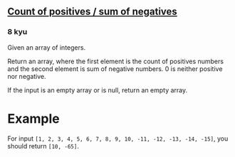 <h2><a href=https://www.codewars.com/kata/576bb71bbbcf0951d5000044/train/python target="_blank">Count of positives / sum of negatives</a></h2><h3>8 kyu</h3><p>Given an array of integers.</p><p>Return an array, where the first element is the count of positives numbers and the second element is sum of negative numbers. 0 is neither positive nor negative.</p><p>If the input is an empty array or is null, return an empty array.</p><h1 id="example">Example</h1><p>For input <code>[1, 2, 3, 4, 5, 6, 7, 8, 9, 10, -11, -12, -13, -14, -15]</code>, you should return <code>[10, -65]</code>.</p>